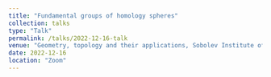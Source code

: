 ```yaml
---
title: "Fundamental groups of homology spheres"
collection: talks
type: "Talk"
permalink: /talks/2022-12-16-talk
venue: "Geometry, topology and their applications, Sobolev Institute of Mathematics"
date: 2022-12-16
location: "Zoom"
---
```


